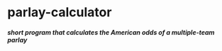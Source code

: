 # parlay-calculator
##### short program that calculates the American odds of a multiple-team parlay
